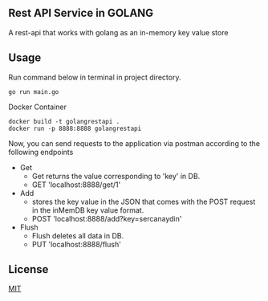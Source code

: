 ## Rest API Service in GOLANG

A rest-api that works with golang as an in-memory key value store

## Usage

Run command below in terminal in project directory.

```shell
go run main.go
```
Docker Container
```shell
docker build -t golangrestapi .
docker run -p 8888:8888 golangrestapi 
```

Now, you can send requests to the application via postman according to the following endpoints

+ Get
    + Get returns the value corresponding to 'key' in DB.
    + GET 'localhost:8888/get/1'
+ Add
    + stores the key value in the JSON that comes with the POST request in the inMemDB key value format.
    + POST 'localhost:8888/add?key=sercanaydin'
+ Flush
    + Flush deletes all data in DB.
    + PUT 'localhost:8888/flush'

## License
[MIT](https://choosealicense.com/licenses/mit/)